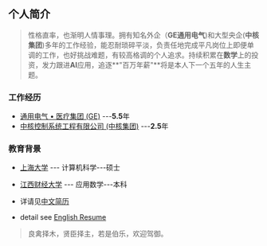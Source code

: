 ## 个人简介
> 性格直率，也渐明人情事理。拥有知名外企（**GE通用电气**)和大型央企(**中核集团**)多年的工作经验，能忍耐琐碎平淡，负责任地完成平凡岗位上即便单调的工作，也好挑战难题，有较高格调的个人追求。持续积累在**数学**上的投资，发力跟进**AI**应用，追逐**"百万年薪"**将是本人下一个五年的人生主题。



### 工作经历

- [通用电气 • 医疗集团 (GE)](http://www3.gehealthcare.cn/zh-cn/products/categories/t_radiography) ---**5.5**年
- [中核控制系统工程有限公司 (中核集团)](http://www.cncs.bj.cn/)  ---**2.5**年

### 教育背景
- [上海大学](http://www.ces.shu.edu.cn/) --- 计算机科学---硕士
- [江西财经大学](http://sim.jxufe.cn/index.aspx) --- 应用数学---本科


- 详请见[中文简历](resume/chinese.md)
- detail see [English Resume](resume/resume.md)

> 良禽择木，贤臣择主，若是伯乐，欢迎驾御。

